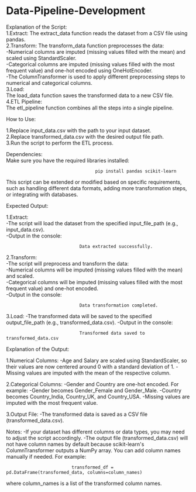 # Data-Pipeline-Development
Explanation of the Script:                                                                                                                                                                                         
1.Extract:
The extract_data function reads the dataset from a CSV file using pandas.      
2.Transform:
The transform_data function preprocesses the data:                                                                                                                                                        
-Numerical columns are imputed (missing values filled with the mean) and scaled using StandardScaler.                                                                                                      
-Categorical columns are imputed (missing values filled with the most frequent value) and one-hot encoded using OneHotEncoder.                                                                             
-The ColumnTransformer is used to apply different preprocessing steps to numerical and categorical columns.                                                                                                
3.Load:                                                                                                                                                                                                      
The load_data function saves the transformed data to a new CSV file.                                                                                                                                       
4.ETL Pipeline:                                                                                                                                                                                              
The etl_pipeline function combines all the steps into a single pipeline.                                                                                                                                           

How to Use:

1.Replace input_data.csv with the path to your input dataset.                                                                                                                                                    
2.Replace transformed_data.csv with the desired output file path.                                                                                                                                                
3.Run the script to perform the ETL process.                                                                                                                                                                     


Dependencies:                                                                                                                                                                                                      
Make sure you have the required libraries installed:     

                                      pip install pandas scikit-learn

This script can be extended or modified based on specific requirements, such as handling different data formats, adding more transformation steps, or integrating with databases.


Expected Output:                                                                                                                                                                                                 

1.Extract:                                                                                                                                                                                                       
-The script will load the dataset from the specified input_file_path (e.g., input_data.csv).                                                                                                                     
-Output in the console:

                                Data extracted successfully.
                                
2.Transform:                                                                                                                                                                                                     
-The script will preprocess and transform the data:                                                                                                                                                              
   -Numerical columns will be imputed (missing values filled with the mean) and scaled.                                                                                                                          
   -Categorical columns will be imputed (missing values filled with the most frequent value) and one-hot encoded.                                                                                                
   -Output in the console:      
   
                                Data transformation completed.
                                
3.Load:
-The transformed data will be saved to the specified output_file_path (e.g., transformed_data.csv).
-Output in the console:

                                Transformed data saved to transformed_data.csv                                                                                                                                  
                                

Explanation of the Output:

1.Numerical Columns:
-Age and Salary are scaled using StandardScaler, so their values are now centered around 0 with a standard deviation of 1.
-Missing values are imputed with the mean of the respective column.

2.Categorical Columns:
-Gender and Country are one-hot encoded. For example:
        -Gender becomes Gender_Female and Gender_Male.
        -Country becomes Country_India, Country_UK, and Country_USA.
-Missing values are imputed with the most frequent value.

3.Output File:
-The transformed data is saved as a CSV file (transformed_data.csv).


Notes:
-If your dataset has different columns or data types, you may need to adjust the script accordingly.
-The output file (transformed_data.csv) will not have column names by default because scikit-learn's ColumnTransformer outputs a NumPy array. You can add column names manually if needed.
For example:

                             transformed_df = pd.DataFrame(transformed_data, columns=column_names)
where column_names is a list of the transformed column names.




                                                                                                                                        
